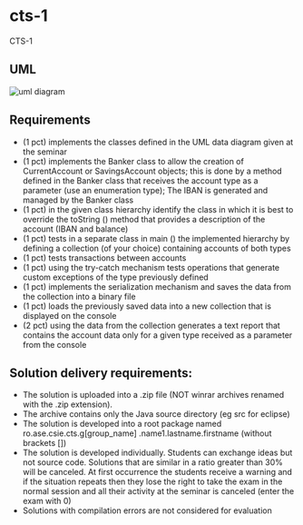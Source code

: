 # cts-1
CTS-1

## UML
![uml diagram](http://acs.ase.ro/Media/Default/documents/cts/SeminarBoja/Factory%20Singleton.png "UML Diagram")

## Requirements
- (1 pct) implements the classes defined in the UML data diagram given at the seminar
- (1 pct) implements the Banker class to allow the creation of CurrentAccount or SavingsAccount objects; this is done by a method defined in the Banker class that receives the account type as a parameter (use an enumeration type); The IBAN is generated and managed by the Banker class
- (1 pct) in the given class hierarchy identify the class in which it is best to override the toString () method that provides a description of the account (IBAN and balance)
- (1 pct) tests in a separate class in main () the implemented hierarchy by defining a collection (of your choice) containing accounts of both types
- (1 pct) tests transactions between accounts
- (1 pct) using the try-catch mechanism tests operations that generate custom exceptions of the type previously defined
- (1 pct) implements the serialization mechanism and saves the data from the collection into a binary file
- (1 pct) loads the previously saved data into  a new collection that is displayed on the console
- (2 pct) using the data from the collection generates a text report that contains the account data only for a given type received as a parameter from the console

## Solution delivery requirements:
- The solution is uploaded into a .zip file (NOT winrar archives renamed with the .zip extension).
- The archive contains only the Java source directory (eg src for eclipse)
- The solution is developed into a root package named ro.ase.csie.cts.g[group_name] .name1.lastname.firstname (without brackets [])
- The solution is developed individually. Students can exchange ideas but not source code. Solutions that are similar in a ratio greater than 30% will be canceled. At first occurrence the students receive a warning and if the situation repeats then they lose the right to take the exam in the normal session and all their activity at the seminar is canceled (enter the exam with 0)
- Solutions with compilation errors are not considered for evaluation

